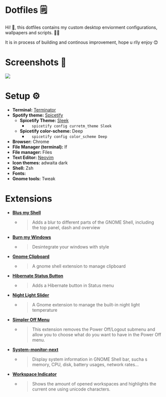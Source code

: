 # Dotfiles  :spiral_notepad:
Hi! :wave:, this dotfiles contains my custom desktop enviorment configurations, wallpapers and scripts. :woman_technologist:

It is in process of building and continous improvement, hope u rlly enjoy :blush:
# Screenshots :camera_flash:

![](Pictures/DESKTOP.png)
# Setup :gear:
* **Terminal:** [Terminator](https://terminator-gtk3.readthedocs.io/en/latest/#)
* **Spotify theme:** [Spicetify](https://github.com/khanhas/spicetify-cli)
    * **Spicetify Theme:** [Sleek](https://github.com/morpheusthewhite/spicetify-themes/blob/master/THEMES.md#sleek) 
        * ```   spicetify config curretm_theme Sleek ```  
    * **Spicetify color-scheme:** Deep 
        * ```   spicetify config color_scheme Deep ```  
* **Browser:** Chrome
* **File Manager (terminal):** lf
* **File manager:** Files
* **Text Editor:** [Neovim](https://github.com/rockerBOO/awesome-neovim) 
* **Icon themes:** adwaita dark 
* **Shell:** Zsh
* **Fonts:**
* **Gnome tools:** Tweak

# Extensions 
* **[Blus my Shell](https://extensions.gnome.org/extension/3193/blur-my-shell/)** 

    * >  Adds a blur to different parts of the GNOME Shell, including the top panel, dash and overview
* **[Burn my Windows](https://extensions.gnome.org/extension/4679/burn-my-windows/)**

    * > Desintegrate your windows with style
* **[Gnome Clipboard](https://extensions.gnome.org/extension/4422/gnome-clipboard/)** 

    * > A gnome shell extension to manage clipboard
* **[Hibernate Status Button](https://extensions.gnome.org/extension/755/hibernate-status-button/)**

    * > Adds a Hibernate button in Status menu

* **[Night Light Slider](https://extensions.gnome.org/extension/1276/night-light-slider/)** 

    * > A Gnome extension to manage the built-in night light temperature

* **[Simpler Off Menu](https://extensions.gnome.org/extension/3070/simpler-off-menu/)**

    * > This extension removes the Power Off/Logout submenu and allow you to choose what do you want to have in the Power Off menu.
* **[System-monitor-next](https://extensions.gnome.org/extension/3010/system-monitor-next/)**

    * > Display system information in GNOME Shell bar, sucha s memory, CPU, disk, battery usages, network rates...
* **[Workspace Indicator](https://extensions.gnome.org/extension/3952/workspace-indicator/)**

    * > Shows the amount of opened workspaces and highlights the current one using unicode characters.




